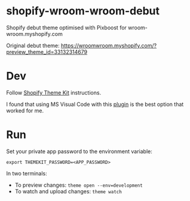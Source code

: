 # shopify-wroom-wroom-debut
Shopify debut theme optimised with Pixboost for wroom-wroom.myshopify.com

Original debut theme: https://wroomwroom.myshopify.com/?preview_theme_id=33132314679

# Dev

Follow [Shopify Theme Kit](https://shopify.github.io/themekit/) instructions.

I found that using MS Visual Code with this [plugin](https://github.com/GingerBear/vscode-liquid) is the best option that worked for me.

# Run

Set your private app password to the environment variable:

```
export THEMEKIT_PASSWORD=<APP_PASSWORD>
```

In two terminals:

* To preview changes: `theme open --env=development`
* To watch and upload changes: `theme watch`
